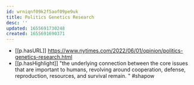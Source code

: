 ```yaml
---
id: wrniqnf09k2f5aof09pe9uk
title: Politics Genetics Research
desc: ''
updated: 1655691730248
created: 1655691690371
---
```


- [[p.hasURL]] https://www.nytimes.com/2022/06/01/opinion/politics-genetics-research.html
- [[p.hasHighlight]] "the underlying connection between the core issues that are important to humans, revolving around cooperation, defense, reproduction, resources, and survival remain.
" #shapow

